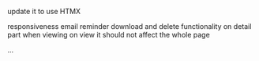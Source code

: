 update it to use HTMX


<!-- notes -->
responsiveness
email reminder
download and delete functionality on detail part when viewing
on view it should not affect the whole page 

<!-- homework -->

...

